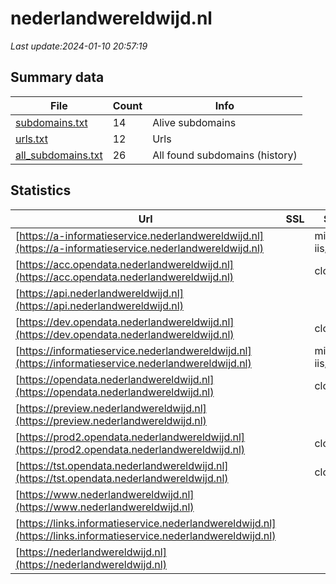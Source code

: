 # nederlandwereldwijd.nl
*Last update:2024-01-10 20:57:19*
## Summary data
| File       | Count | Info |
|------------|-------|------|
|[subdomains.txt](/data/nederlandwereldwijd/subdomains.txt)|14|Alive subdomains|
|[urls.txt](/data/nederlandwereldwijd/urls.txt)|12|Urls|
|[all_subdomains.txt](/data/nederlandwereldwijd/all_subdomains.txt)|26|All found subdomains (history)|
## Statistics
| Url | SSL | Server | Cookie | HSTS | CSP | XFO | XXP | RP | Tech |
|------------|-------|------|------|------|------|------|------|------|------|
|[https://a-informatieservice.nederlandwereldwijd.nl](https://a-informatieservice.nederlandwereldwijd.nl)| |microsoft-iis/10.0|:warning: |:white_check_mark: | |:warning: |:white_check_mark: | | |:white_check_mark: | |Azure HSTS IIS:10.0...| |
|[https://acc.opendata.nederlandwereldwijd.nl](https://acc.opendata.nederlandwereldwijd.nl)| |cloudflare|:warning: | | |:white_check_mark: | | |:white_check_mark: | |Cloudflare Cloudflar...| |
|[https://api.nederlandwereldwijd.nl](https://api.nederlandwereldwijd.nl)| | | |:white_check_mark: | |:white_check_mark: | | |:white_check_mark: | |HSTS| |
|[https://dev.opendata.nederlandwereldwijd.nl](https://dev.opendata.nederlandwereldwijd.nl)| |cloudflare|:warning: | | |:white_check_mark: | | |:white_check_mark: | |Cloudflare Cloudflar...| |
|[https://informatieservice.nederlandwereldwijd.nl](https://informatieservice.nederlandwereldwijd.nl)| |microsoft-iis/10.0|:warning: |:white_check_mark: | |:warning: |:white_check_mark: | | |:white_check_mark: | |Azure HSTS IIS:10.0...| |
|[https://opendata.nederlandwereldwijd.nl](https://opendata.nederlandwereldwijd.nl)| |cloudflare|:warning: |:white_check_mark: | |:white_check_mark: | |:white_check_mark: | |:white_check_mark: | |Cloudflare Cloudflar...| |
|[https://preview.nederlandwereldwijd.nl](https://preview.nederlandwereldwijd.nl)| | | |:white_check_mark: | | | | |:white_check_mark: | |HSTS| |
|[https://prod2.opendata.nederlandwereldwijd.nl](https://prod2.opendata.nederlandwereldwijd.nl)| |cloudflare|:warning: |:white_check_mark: | |:white_check_mark: | |:white_check_mark: | |:white_check_mark: | |Cloudflare Cloudflar...| |
|[https://tst.opendata.nederlandwereldwijd.nl](https://tst.opendata.nederlandwereldwijd.nl)| |cloudflare|:warning: | | |:white_check_mark: | | |:white_check_mark: | |Cloudflare Cloudflar...| |
|[https://www.nederlandwereldwijd.nl](https://www.nederlandwereldwijd.nl)| | | |:white_check_mark: | |:white_check_mark: | | |:white_check_mark: | |Bloomreach HSTS HTTP...| |
|[https://links.informatieservice.nederlandwereldwijd.nl](https://links.informatieservice.nederlandwereldwijd.nl)| | | | | | | |:white_check_mark: | |Nginx| |
|[https://nederlandwereldwijd.nl](https://nederlandwereldwijd.nl)| | | |:white_check_mark: | |:white_check_mark: | | |:white_check_mark: | |HSTS HTTP/3| |